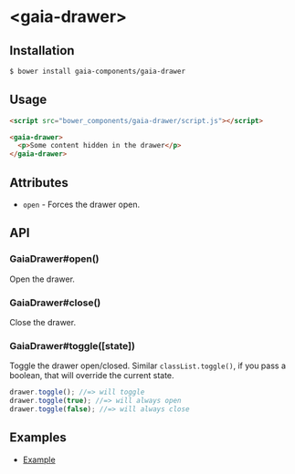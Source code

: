 # &lt;gaia-drawer&gt;

## Installation

```bash
$ bower install gaia-components/gaia-drawer
```

## Usage

```html
<script src="bower_components/gaia-drawer/script.js"></script>
```

```html
<gaia-drawer>
  <p>Some content hidden in the drawer</p>
</gaia-drawer>
```

## Attributes

- `open` - Forces the drawer open.

## API

### GaiaDrawer#open()

Open the drawer.

### GaiaDrawer#close()

Close the drawer.

### GaiaDrawer#toggle([state])

Toggle the drawer open/closed. Similar `classList.toggle()`, if you pass a boolean, that will override the current state.

```js
drawer.toggle(); //=> will toggle
drawer.toggle(true); //=> will always open
drawer.toggle(false); //=> will always close
```

## Examples

- [Example](http://gaia-components.github.io/gaia-drawer/)
